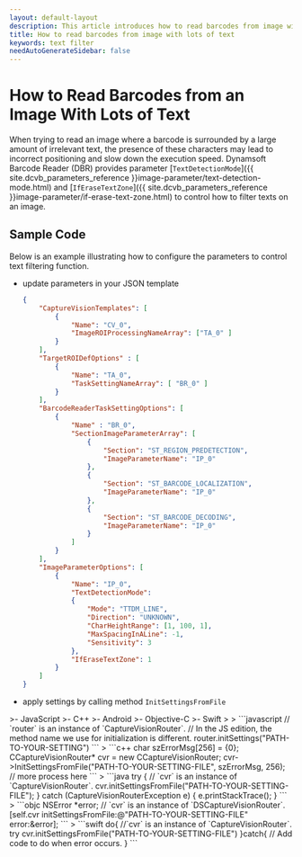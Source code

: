 ```yaml
---   
layout: default-layout
description: This article introduces how to read barcodes from image with lots of text
title: How to read barcodes from image with lots of text
keywords: text filter
needAutoGenerateSidebar: false
---
```


# How to Read Barcodes from an Image With Lots of Text

When trying to read an image where a barcode is surrounded by a large amount of irrelevant text, the presence of these characters may lead to incorrect positioning and slow down the execution speed. Dynamsoft Barcode Reader (DBR) provides parameter [`TextDetectionMode`]({{ site.dcvb_parameters_reference }}image-parameter/text-detection-mode.html) and [`IfEraseTextZone`]({{ site.dcvb_parameters_reference }}image-parameter/if-erase-text-zone.html) to control how to filter texts on an image.

## Sample Code

Below is an example illustrating how to configure the parameters to control text filtering function.

* update parameters in your JSON template

    ```json
    {
        "CaptureVisionTemplates": [
            {
                "Name": "CV_0",
                "ImageROIProcessingNameArray": ["TA_0" ]
            }       
        ],
        "TargetROIDefOptions" : [
            {
                "Name": "TA_0",
                "TaskSettingNameArray": [ "BR_0" ]
            }
        ],
        "BarcodeReaderTaskSettingOptions": [
            {
                "Name" : "BR_0",
                "SectionImageParameterArray": [
                    {
                        "Section": "ST_REGION_PREDETECTION",
                        "ImageParameterName": "IP_0"
                    },
                    {
                        "Section": "ST_BARCODE_LOCALIZATION",
                        "ImageParameterName": "IP_0"
                    },
                    {
                        "Section": "ST_BARCODE_DECODING",
                        "ImageParameterName": "IP_0"
                    }
                ]
            }
        ],
        "ImageParameterOptions": [
            {
                "Name": "IP_0",
                "TextDetectionMode":
                {
                    "Mode": "TTDM_LINE",
                    "Direction": "UNKNOWN",
                    "CharHeightRange": [1, 100, 1],
                    "MaxSpacingInALine": -1,
                    "Sensitivity": 3
                },
                "IfEraseTextZone": 1
            }
        ]
    }
    ```

* apply settings by calling method `InitSettingsFromFile`

<div class="sample-code-prefix template2"></div>
   >- JavaScript
   >- C++
   >- Android
   >- Objective-C
   >- Swift
   >
>
```javascript
// `router` is an instance of `CaptureVisionRouter`.
// In the JS edition, the method name we use for initialization is different.
router.initSettings("PATH-TO-YOUR-SETTING")
```
>
```c++
char szErrorMsg[256] = {0};
CCaptureVisionRouter* cvr = new CCaptureVisionRouter;
cvr->InitSettingsFromFile("PATH-TO-YOUR-SETTING-FILE", szErrorMsg, 256);
// more process here
```
>
```java
try {
   // `cvr` is an instance of `CaptureVisionRouter`.
   cvr.initSettingsFromFile("PATH-TO-YOUR-SETTING-FILE");
} catch (CaptureVisionRouterException e) {
   e.printStackTrace();
}
```
>
```objc
NSError *error;
// `cvr` is an instance of `DSCaptureVisionRouter`.
[self.cvr initSettingsFromFile:@"PATH-TO-YOUR-SETTING-FILE" error:&error];
```
>
```swift
do{
   //`cvr` is an instance of `CaptureVisionRouter`.
   try cvr.initSettingsFromFile("PATH-TO-YOUR-SETTING-FILE")
}catch{
   // Add code to do when error occurs.
}
```

